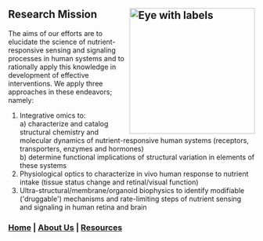 ## Research Mission  <a title="National Eye Institute / Public domain" href="https://commons.wikimedia.org/wiki/File:Eye_with_labels.jpg"><img width="256" alt="Eye with labels" src="https://upload.wikimedia.org/wikipedia/commons/3/38/Eye_with_labels.jpg" align="right"></a>  

The aims of our efforts are to elucidate the science of nutrient-responsive sensing and signaling processes in human systems and to rationally apply this knowledge in development of effective interventions. We apply three approaches in these endeavors; namely:  
1. Integrative omics to:  
   a) characterize and catalog structural chemistry and molecular dynamics of nutrient-responsive human systems (receptors, transporters, enzymes and hormones)  
   b) determine functional implications of structural variation in elements of these systems  
2. Physiological optics to characterize in vivo human response to nutrient intake (tissue status change and retinal/visual function)  
3. Ultra-structural/membrane/organoid biophysics to identify modifiable ('druggable') mechanisms and rate-limiting steps of nutrient sensing and signaling in human retina and brain  

### [Home](https://dlgeiser.github.io/SanGiovanni-Lab) | [About Us](https://dlgeiser.github.io/SanGiovanni-Lab/About) | [Resources](https://dlgeiser.github.io/SanGiovanni-Lab/Resources)  


